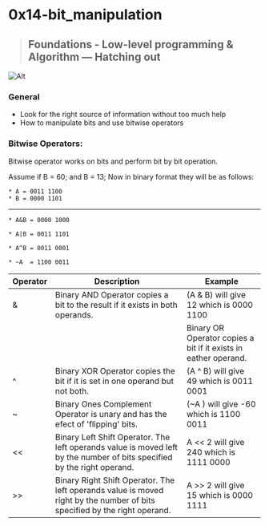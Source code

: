 # 0x14-bit_manipulation
> ## Foundations - Low-level programming & Algorithm ― Hatching out

![Alt](https://s3.amazonaws.com/intranet-projects-files/holbertonschool-low_level_programming/232/bitwise.PNG)

### General
* Look for the right source of information without too much help
* How to manipulate bits and use bitwise operators


### Bitwise Operators:

Bitwise operator works on bits and perform bit by bit operation.

Assume if B = 60; and B = 13; Now in binary format they will be as follows:

```
* A = 0011 1100
* B = 0000 1101
```
-----------------
```
* A&B = 0000 1000

* A|B = 0011 1101

* A^B = 0011 0001

* ~A  = 1100 0011
```

| Operator| Description| Example|
| ------- | ------ | ----- |
| &	| Binary AND Operator copies a bit to the result if it exists in both operands.|(A & B) will give 12 which is 0000 1100|
| |	| Binary OR Operator copies a bit if it exists in eather operand. |    (A | B) will give 61 which is 0011 1101|
| ^	| Binary XOR Operator copies the bit if it is set in one operand but not both.|	  (A ^ B) will give 49 which is 0011 0001|
| ~	| Binary Ones Complement Operator is unary and has the efect of 'flipping' bits.|	  (~A ) will give -60 which is 1100 0011
| <<	| Binary Left Shift Operator. The left operands value is moved left by the number of bits specified by the right operand.| A << 2 will give 240 which is 1111 0000|
| >>	| Binary Right Shift Operator. The left operands value is moved right by the number of bits specified by the right operand.| A >> 2 will give 15 which is 0000 1111|